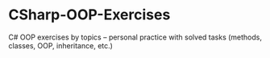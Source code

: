 # CSharp-OOP-Exercises
C# OOP exercises by topics – personal practice with solved tasks (methods, classes, OOP, inheritance, etc.)
